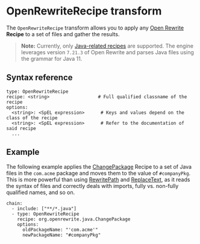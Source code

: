 # OpenRewriteRecipe transform

The `OpenRewriteRecipe` transform allows you to apply any [Open Rewrite](https://docs.openrewrite.org/)
**Recipe** to a set of files and gather the results.

>**Note:** Currently, only [Java-related recipes](https://docs.openrewrite.org/reference/dependency-version-selectors/java/)
are supported. The engine leverages version `7.21.3` of Open Rewrite and parses
Java files using the grammar for Java 11.

## <a id="syntax-ref"></a>Syntax reference

```
type: OpenRewriteRecipe
recipe: <string>                  # Full qualified classname of the recipe
options:
  <string>: <SpEL expression>      # Keys and values depend on the class of the recipe
  <string>: <SpEL expression>      # Refer to the documentation of said recipe
  ...
```

## <a id="example"></a>Example

The following example applies the [ChangePackage](https://docs.openrewrite.org/reference/recipes/java/changepackage)
Recipe to a set of Java files in the `com.acme` package and moves them to the value
of `#companyPkg`. This is more powerful than using [RewritePath](rewrite-path.md)
and [ReplaceText](replace-text.md), as it reads the syntax of files and
correctly deals with imports, fully vs. non-fully qualified names, and so on.

```
chain:
  - include: ["**/*.java"]
  - type: OpenRewriteRecipe
    recipe: org.openrewrite.java.ChangePackage
    options:
      oldPackageName: "'com.acme'"
      newPackageName: "#companyPkg"
```
